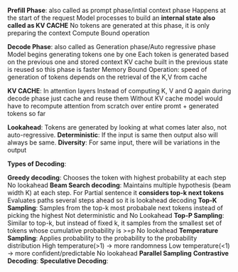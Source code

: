 **Prefill Phase**:
  also called as prompt phase/intial context phase
  Happens at the start of the request
  Model processes to build an **internal state also called as KV CACHE**
  No tokens are generated at this phase, it is only preparing the context
  Compute Bound operation

**Decode Phase**:
  also called as Generation phase/Auto regressive phase
  Model begins generating tokens one by one
  Each token is generated based on the previous one and stored context
  KV cache built in the previous state is reused so this phase is faster
  Memory Bound Operation: speed of generation of tokens depends on the retrieval of the K,V from cache

**KV CACHE**:
  In attention layers Instead of computing K, V and Q again during decode phase just cache and reuse them
  Without KV cache model would have to recompute attention from scratch over entire promt + generated tokens so far

**Lookahead**: Tokens are generated by looking at what comes later also, not auto-regressive.
**Deterministic**: If the input is same then output also will always be same.
**Diversity**: For same input, there will be variations in the output


**Types of Decoding**:

  **Greedy decoding**:
    Chooses the token with highest probability at each step
    No lookahead
  **Beam Search decoding**:
    Maintains multiple hypothesis (beam width K) at each step.
    For Partial sentence it **considers top-k next tokens**
    Evaluates paths several steps ahead so it is lookahead decoding
  **Top-K Sampling**:
    Samples from the top-k most probabale next tokens instead of picking the highest
    Not deterministic and No Lookahead
  **Top-P Sampling**:
    Similar to top-k, but instead of fixed k, it samples from the smallest set of tokens whose cumulative probability is >=p 
    No lookahead
  **Temperature Sampling**:
    Applies probability to the probability to the probability distribution
    High temperature(>1) -> more randomness
    Low temperature(<1) -> more confident/predictable
    No lookahead
  **Parallel Sampling**
  **Contrastive Decoding**:
  **Speculative Decoding**:
 
    
  
  
  
